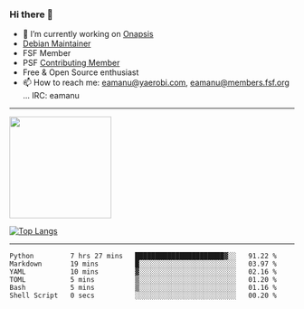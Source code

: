 ### Hi there 👋


- 🔭 I’m currently working on [Onapsis](http://onapsis.com)
- [Debian Maintainer](https://qa.debian.org/developer.php?login=eamanu%40yaerobi.com)
- FSF Member
- PSF [Contributing Member](https://www.python.org/psf/membership/#what-membership-classes-are-there)
- Free & Open Source enthusiast 
- 📫 How to reach me: eamanu@yaerobi.com, eamanu@members.fsf.org ... IRC: eamanu

---

<img height="180em" src="https://github-readme-stats.vercel.app/api?theme=dark&username=eamanu&show_icons=true&hide_border=true&&count_private=true&include_all_commits=true" />

[![Top Langs](https://github-readme-stats.vercel.app/api/top-langs/?theme=dark&username=eamanu&layout=compact)](https://github.com/anuraghazra/github-readme-stats)

---

<!--START_SECTION:waka-->

```text
Python         7 hrs 27 mins   ██████████████████████▓░░   91.22 %
Markdown       19 mins         █░░░░░░░░░░░░░░░░░░░░░░░░   03.97 %
YAML           10 mins         ▓░░░░░░░░░░░░░░░░░░░░░░░░   02.16 %
TOML           5 mins          ▒░░░░░░░░░░░░░░░░░░░░░░░░   01.20 %
Bash           5 mins          ▒░░░░░░░░░░░░░░░░░░░░░░░░   01.16 %
Shell Script   0 secs          ░░░░░░░░░░░░░░░░░░░░░░░░░   00.20 %
```

<!--END_SECTION:waka-->
